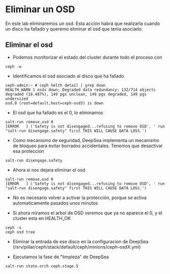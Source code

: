 # Eliminar un OSD

En este lab eliminaremos un osd. Esta acción habrá que realizarla cuando un disco ha fallado y queremo eliminar el osd que tenia asociado

## Eliminar el osd

  * Podemos monitorizar el estado del cluster durante todo el proceso con

```shell
ceph -w
```

  * Identificamos el osd asociado al disco que ha fallado

```shell
ceph-admin:~ # ceph helth detail | grep down
HEALTH_WARN 1 osds down; Degraded data redundancy: 132/714 objects degraded (18.487%), 149 pgs unclean, 149 pgs degraded, 149 pgs undersized
osd.0 (root=default,host=ceph-osd3) is down
```

  * El osd que ha fallado es el 0, lo eliminamos


```shell
salt-run remove.osd 0
[ERROR   ] ('Safety is not disengaged...refusing to remove OSD', ' run "salt-run disengage.safety" first THIS WILL CAUSE DATA LOSS.')
```

  * Como mecanismo de seguridad, DeepSea implementa un mecanismo de bloqueo para evitar borrados accidentales. Tenemos que desactivar esa proteccion

```shell
salt-run disengage.safety
```

  * Ahora si nos dejara eliminar el osd

```shell
salt-run remove.osd 0
[ERROR   ] ('Safety is not disengaged...refusing to remove OSD', ' run "salt-run disengage.safety" first THIS WILL CAUSE DATA LOSS.')
```

  * No es necesario volver a activar la protección, porque se activa automaticamente pasados unos minutos

  * Si ahora miramos el arbol de OSD veremos que ya no aparece el 0, y el cluster esta en HEALTH_OK

```shell
ceph -s
ceph osd tree
```

  * Eliminar la entrada de ese disco en la configuracion de DeepSea (/srv/pillar/ceph/stack/default/ceph/minions/ceph-osdX.yml)

  * Ejecutamos la fase de "limpieza" de DeepSea

```shell
salt-run state.orch ceph.stage.5
```
